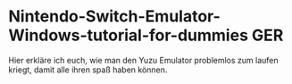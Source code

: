 # Nintendo-Switch-Emulator-Windows-tutorial-for-dummies GER
Hier erkläre ich euch, wie man den Yuzu Emulator problemlos zum laufen kriegt, damit alle ihren spaß haben können.
